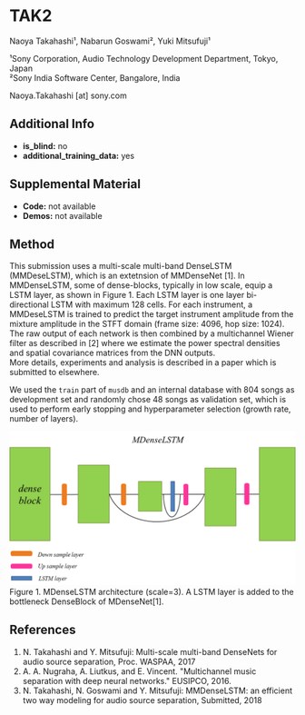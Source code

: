 # TAK2
Naoya Takahashi¹, Nabarun Goswami², Yuki Mitsufuji¹

¹Sony Corporation, Audio Technology Development Department, Tokyo, Japan  
²Sony India Software Center, Bangalore, India

Naoya.Takahashi [at] sony.com

## Additional Info

* __is_blind:__ no
* __additional_training_data:__ yes


## Supplemental Material

* __Code:__ not available
* __Demos:__ not available


## Method

This submission uses a multi-scale multi-band DenseLSTM (MMDeseLSTM), which is an extetnsion of MMDenseNet [1]. In MMDenseLSTM, some of dense-blocks, typically in low scale, equip a LSTM layer, as shown in Figure 1. Each LSTM layer is one layer bi-directional LSTM with maximum 128 cells.
For each instrument, a MMDeseLSTM is
trained to predict the target instrument amplitude from the mixture
amplitude in the STFT domain (frame size: 4096, hop size: 1024). The raw
output of each network is then combined by a multichannel Wiener filter as
described in [2] where we estimate the power spectral densities and spatial
covariance matrices from the DNN outputs.  
More details, experiments and analysis is described in a paper which is submitted to elsewhere.

We used the `train` part of `musdb` and an internal database with 804 songs as development set and randomly chose 48 songs as validation set, which is used to
perform early stopping and hyperparameter selection (growth rate,
number of layers).

<img src="./MDenseLSTM.png">  
Figure 1. MDenseLSTM architecture (scale=3). A LSTM layer is added to the bottleneck DenseBlock of MDenseNet[1].

## References
1. N. Takahashi and Y. Mitsufuji: Multi-scale multi-band DenseNets for audio source separation, Proc. WASPAA, 2017
2. A. A. Nugraha, A. Liutkus, and E. Vincent. "Multichannel music separation with deep neural networks." EUSIPCO, 2016.
3.  N. Takahashi, N. Goswami and Y. Mitsufuji: MMDenseLSTM: an efficient two way modeling for audio source separation, Submitted, 2018
